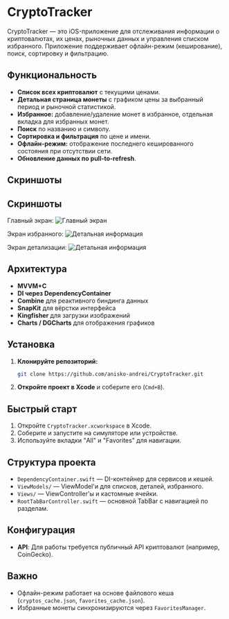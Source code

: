 # CryptoTracker

CryptoTracker — это iOS-приложение для отслеживания информации о криптовалютах, их ценах, рыночных данных и управления списком избранного. Приложение поддерживает офлайн-режим (кеширование), поиск, сортировку и фильтрацию.

## Функциональность

- **Список всех криптовалют** с текущими ценами.
- **Детальная страница монеты** с графиком цены за выбранный период и рыночной статистикой.
- **Избранное:** добавление/удаление монет в избранное, отдельная вкладка для избранных монет.
- **Поиск** по названию и символу.
- **Сортировка и фильтрация** по цене и имени.
- **Офлайн-режим:** отображение последнего кешированного состояния при отсутствии сети.
- **Обновление данных по pull-to-refresh**.

## Скриншоты

## Скриншоты

Главный экран:
![Главный экран](assets/main.png)

Экран избранного:
![Детальная информация](assets/favorites.png)

Экран детализации:
![Детальная информация](assets/detail.png)

## Архитектура

- **MVVM+С**
- **DI через DependencyContainer**
- **Combine** для реактивного биндинга данных
- **SnapKit** для вёрстки интерфейса
- **Kingfisher** для загрузки изображений
- **Charts / DGCharts** для отображения графиков

## Установка

1. **Клонируйте репозиторий:**
   ```bash
   git clone https://github.com/anisko-andrei/CryptoTracker.git
   ```

2. **Откройте проект в Xcode** и соберите его (`Cmd+B`).

## Быстрый старт

1. Откройте `CryptoTracker.xcworkspace` в Xcode.
2. Соберите и запустите на симуляторе или устройстве.
3. Используйте вкладки "All" и "Favorites" для навигации.

## Структура проекта

- `DependencyContainer.swift` — DI-контейнер для сервисов и кешей.
- `ViewModels/` — ViewModel'и для списков, деталей, избранного.
- `Views/` — ViewController'ы и кастомные ячейки.
- `RootTabBarController.swift` — основной TabBar с навигацией по разделам.

## Конфигурация

- **API**: Для работы требуется публичный API криптовалют (например, CoinGecko).

## Важно

- Офлайн-режим работает на основе файлового кеша (`cryptos_cache.json`, `favorites_cache.json`).
- Избранные монеты синхронизируются через `FavoritesManager`.

